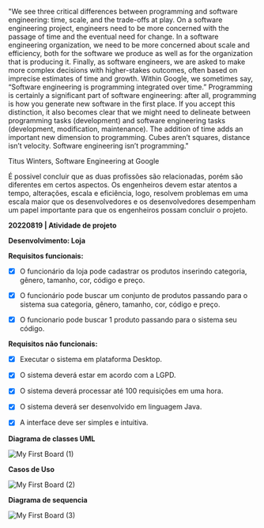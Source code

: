 "We see three critical differences between programming and software engineering: time, scale, and the trade-offs at play. On a software engineering project, engineers need to be more concerned with the passage of time and the eventual need for change. In a software engineering organization, we need to be more concerned about scale and efficiency, both for the software we produce as well as for the organization that is producing it. Finally, as software engineers, we are asked to make more complex decisions with higher-stakes outcomes, often based on imprecise estimates of time and growth. Within Google, we sometimes say, “Software engineering is programming integrated over time.” Programming is certainly a significant part of software engineering: after all, programming is how you generate new software in the first place. If you accept this distinction, it also becomes clear that we might need to delineate between programming tasks (development) and software engineering tasks (development, modification, maintenance). The addition of time adds an important new dimension to programming. Cubes aren’t squares, distance isn’t velocity. Software engineering isn’t programming."

Titus Winters, Software Engineering at Google

É possivel concluir que as duas profissões são relacionadas, porém são diferentes em certos aspectos. Os engenheiros devem estar atentos a tempo, alterações, escala e eficiência, logo, resolvem problemas em uma escala maior que os desenvolvedores e os desenvolvedores desempenham um papel importante para que os engenheiros possam concluir o projeto.


**20220819 | Atividade de projeto**

**Desenvolvimento: Loja**

**Requisitos funcionais:**

- [x] O funcionário da loja pode cadastrar os produtos inserindo categoria, gênero, tamanho, cor, código e preço.

- [x] O funcionário pode buscar um conjunto de produtos passando para o sistema sua categoria, gênero, tamanho, cor, código e preço.

- [x] O funcionario pode buscar 1 produto passando para o sistema seu código.


**Requisitos não funcionais:**

- [x] Executar o sistema em plataforma Desktop.

- [x] O sistema deverá estar em acordo com a LGPD.

- [x] O sistema deverá processar até 100 requisições em uma hora.

- [x] O sistema deverá ser desenvolvido em linguagem Java.

- [x] A interface deve ser simples e intuitiva.

**Diagrama de classes UML**

![My First Board (1)](https://user-images.githubusercontent.com/102201672/188518831-6b8daaab-6345-46e6-92fa-31e0049c2ccd.jpg)

**Casos de Uso**

![My First Board (2)](https://user-images.githubusercontent.com/102201672/188518841-c76f2207-2d12-484f-bde5-d00c04dcd262.jpg)

**Diagrama de sequencia**

![My First Board (3)](https://user-images.githubusercontent.com/102201672/188518857-f894493f-eb8b-447f-b048-ce283c2386ff.jpg)


